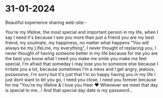 # 31-01-2024
Beautiful experience sharing web-site:-

You're my lifeline, the most special and important person in my life, when I say I need it's because I see you more than just a friend you are my best friend, my soulmate, my happiness, no matter what happens "You will always be my LifeLine, my everything", I never thought of replacing you, I never thought of having someone better in my life because for me you are the best you know what I need you make me smile you make me feel special, I'm afraid that someday I may lose you to someone else because I irritate you a lot, because sometimes I'm a mess and I get angry, jealous, possessive, I'm sorry but it's just that I'm so happy having you in my life I just dont want to let you go, I need you close, I need you forever because for me "You're my lifeline & I love you Heer ❤
Whenever we meet that day is special to me...! And that special day date is my password...
